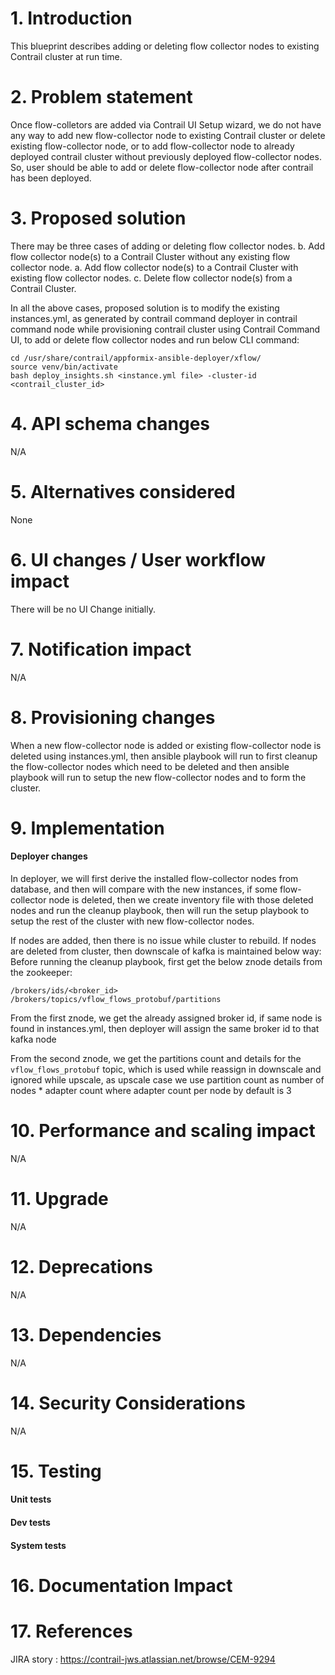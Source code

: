 # 1. Introduction
This blueprint describes adding or deleting flow collector nodes to existing
Contrail cluster at run time.

# 2. Problem statement
Once flow-colletors are added via Contrail UI Setup wizard, we do not have
any way to add new flow-collector node to existing Contrail cluster or delete
existing flow-collector node, or to add flow-collector node to already
deployed contrail cluster without previously deployed flow-collector nodes.
So, user should be able to add or delete flow-collector node after contrail has
been deployed.


# 3. Proposed solution
There may be three cases of adding or deleting flow collector nodes.
b. Add flow collector node(s) to a Contrail Cluster without any existing flow
collector node.
a. Add flow collector node(s) to a Contrail Cluster with existing flow collector
nodes.
c. Delete flow collector node(s) from a Contrail Cluster.

In all the above cases, proposed solution is to modify the existing
instances.yml, as generated by contrail command deployer in contrail command
node while provisioning contrail cluster using Contrail Command UI, to add or
delete flow collector nodes and run below CLI command:
```
cd /usr/share/contrail/appformix-ansible-deployer/xflow/
source venv/bin/activate
bash deploy_insights.sh <instance.yml file> -cluster-id <contrail_cluster_id>
```

# 4. API schema changes
N/A

# 5. Alternatives considered
None

# 6. UI changes / User workflow impact
There will be no UI Change initially.

# 7. Notification impact
N/A

# 8. Provisioning changes
When a new flow-collector node is added or existing flow-collector node is
deleted using instances.yml, then ansible playbook will run to first cleanup
the flow-collector nodes which need to be deleted and then ansible playbook
will run to setup the new flow-collector nodes and to form the cluster.

# 9. Implementation
#### Deployer changes
In deployer, we will first derive the installed flow-collector nodes from
database, and then will compare with the new instances, if some flow-collector
node is deleted, then we create inventory file with those deleted nodes and run
the cleanup playbook, then will run the setup playbook to setup the rest of the
cluster with new flow-collector nodes.

If nodes are added, then there is no issue while cluster to rebuild.
If nodes are deleted from cluster, then downscale of kafka is maintained below
way:
Before running the cleanup playbook, first get the below znode details from
the zookeeper:
```
/brokers/ids/<broker_id>
/brokers/topics/vflow_flows_protobuf/partitions
```

From the first znode, we get the already assigned broker id, if same node is
found in instances.yml, then deployer will assign the same broker id to that
kafka node

From the second znode, we get the partitions count and details for the
```vflow_flows_protobuf``` topic, which is used while reassign in downscale
and ignored while upscale, as upscale case we use partition count as
number of nodes * adapter count where adapter count per node by default is 3

# 10. Performance and scaling impact
N/A

# 11. Upgrade
N/A

# 12. Deprecations
N/A

# 13. Dependencies
N/A

# 14. Security Considerations
N/A

# 15. Testing
#### Unit tests
#### Dev tests
#### System tests

# 16. Documentation Impact

# 17. References
JIRA story : https://contrail-jws.atlassian.net/browse/CEM-9294
